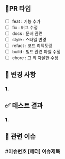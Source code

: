 ## 🔗PR 타입
- [ ]  feat : 기능 추가 
- [ ]  fix : 버그 수정
- [ ]  docs : 문서 관련
- [ ]  style : 스타일 변경
- [ ]  refact : 코드 리팩토링
- [ ]  build : 빌드 관련 파일 수정
- [ ]  chore : 그 외 자잘한 수정

## 🔔 변경 사항 
### 1.   

## ✅ 테스트 결과
### 1.   

## 🔖 관련 이슈
### #이슈번호 [헤더] 이슈제목
